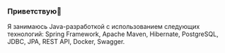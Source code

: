 ### Приветствую👋
Я занимаюсь Java-разработкой с использованием следующих технологий:
Spring Framework, Apache Maven, Hibernate, PostgreSQL, JDBC, JPA, REST API, Docker, Swagger.
